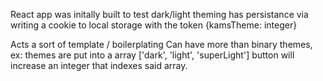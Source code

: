 React app was initally built to test dark/light theming
has persistance via writing a cookie to local storage with the token {kamsTheme: integer}

Acts a sort of template / boilerplating
Can have more than binary themes, ex: themes are put into a array ['dark', 'light', 'superLight']
button will increase an integer that indexes said array.
